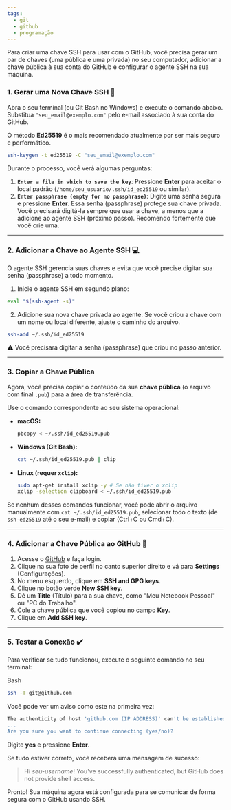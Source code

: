 ```yaml
---
tags:
  - git
  - github
  - programação
---
```

Para criar uma chave SSH para usar com o GitHub, você precisa gerar um par de chaves (uma pública e uma privada) no seu computador, adicionar a chave pública à sua conta do GitHub e configurar o agente SSH na sua máquina.
### 1. Gerar uma Nova Chave SSH 🔑

Abra o seu terminal (ou Git Bash no Windows) e execute o comando abaixo. Substitua `"seu_email@exemplo.com"` pelo e-mail associado à sua conta do GitHub.

O método **Ed25519** é o mais recomendado atualmente por ser mais seguro e performático.

```bash
ssh-keygen -t ed25519 -C "seu_email@exemplo.com"
```

Durante o processo, você verá algumas perguntas:

1. **`Enter a file in which to save the key`**: Pressione **Enter** para aceitar o local padrão (`/home/seu_usuario/.ssh/id_ed25519` ou similar).
2. **`Enter passphrase (empty for no passphrase)`**: Digite uma senha segura e pressione **Enter**. Essa senha (passphrase) protege sua chave privada. Você precisará digitá-la sempre que usar a chave, a menos que a adicione ao agente SSH (próximo passo). Recomendo fortemente que você crie uma.

---

### 2. Adicionar a Chave ao Agente SSH 💻

O agente SSH gerencia suas chaves e evita que você precise digitar sua senha (passphrase) a todo momento.

1. Inicie o agente SSH em segundo plano:
    
    
```bash
eval "$(ssh-agent -s)"
```
    
2. Adicione sua nova chave privada ao agente. Se você criou a chave com um nome ou local diferente, ajuste o caminho do arquivo.
    
```bash
ssh-add ~/.ssh/id_ed25519
```
    
⚠️ Você precisará digitar a senha (passphrase) que criou no passo anterior.
    

---

###  3. Copiar a Chave Pública

Agora, você precisa copiar o conteúdo da sua **chave pública** (o arquivo com final `.pub`) para a área de transferência.

Use o comando correspondente ao seu sistema operacional:

- **macOS:**
    
    
    ```bash
    pbcopy < ~/.ssh/id_ed25519.pub
    ```
    
- **Windows (Git Bash):**
    
    
    ```bash
    cat ~/.ssh/id_ed25519.pub | clip
    ```
    
- **Linux (requer `xclip`):**
    
    
    ```bash
    sudo apt-get install xclip -y # Se não tiver o xclip
    xclip -selection clipboard < ~/.ssh/id_ed25519.pub
    ```
    

Se nenhum desses comandos funcionar, você pode abrir o arquivo manualmente com `cat ~/.ssh/id_ed25519.pub`, selecionar todo o texto (de `ssh-ed25519` até o seu e-mail) e copiar (Ctrl+C ou Cmd+C).

---

###  4. Adicionar a Chave Pública ao GitHub 🚀

1. Acesse o [GitHub](https://github.com/) e faça login.
2. Clique na sua foto de perfil no canto superior direito e vá para **Settings** (Configurações).
3. No menu esquerdo, clique em **SSH and GPG keys**.
4. Clique no botão verde **New SSH key**.
5. Dê um **Title** (Título) para a sua chave, como "Meu Notebook Pessoal" ou "PC do Trabalho".
6. Cole a chave pública que você copiou no campo **Key**.
7. Clique em **Add SSH key**.

---

### 5. Testar a Conexão ✔️

Para verificar se tudo funcionou, execute o seguinte comando no seu terminal:

Bash

```bash
ssh -T git@github.com
```

Você pode ver um aviso como este na primeira vez:

```bash
The authenticity of host 'github.com (IP ADDRESS)' can't be established.
...
Are you sure you want to continue connecting (yes/no)?
```

Digite **yes** e pressione **Enter**.

Se tudo estiver correto, você receberá uma mensagem de sucesso:

> Hi _seu-username_! You've successfully authenticated, but GitHub does not provide shell access.

Pronto! Sua máquina agora está configurada para se comunicar de forma segura com o GitHub usando SSH.